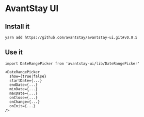 # AvantStay UI

## Install it

`yarn add https://github.com/avantstay/avantstay-ui.git#v0.0.5`

## Use it

```
import DateRangePicker from 'avantstay-ui/lib/DateRangePicker'

<DateRangePicker 
  show={true|false}
  startDate={...} 
  endDate={...} 
  minDate={...} 
  maxDate={...} 
  onClose={...}
  onChange={...}
  onInit={...}
/>
```